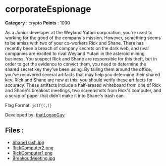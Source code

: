 # corporateEspionage 

**Category** : crypto
**Points** : 1000

As a Junior developer at the Weyland Yutani corporation, you're used to working for the good of the company's mission. However, something seems to be amiss with two of your co-workers Rick and Shane. There has recently been a breach of company secrets on the dark web, and rival companies are excited to rival Weyland Yutani in the asteroid mining business. You suspect Rick and Shane are responsible for this theft, but in order to get the evidence to convict them, you need to determine the shared secret key they've been using. By tailing them around the office, you've recovered several artifacts that may help you determine their shared key.  Rick and Shane are new at this, you should verify these artifacts for accuracy. These artifacts include a half-erased whiteboard from one of Rick and Shane's breakout meetings, two screenshots from Rick's computer, and a scrap of paper that didn't make it into Shane's trash can. 

Flag Format: `jctf{(,)}`

Developed by: [thatLoganGuy](https://github.com/thatLoganGuy)

## Files : 
 - [ShaneTrash.jpg](./ShaneTrash.jpg)
 - [RickComputer2.png](./RickComputer2.png)
 - [RickComputer1.png](./RickComputer1.png)
 - [BreakoutMeeting.jpg](./BreakoutMeeting.jpg)


